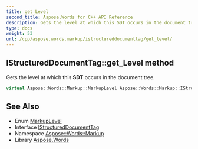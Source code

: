 ```yaml
---
title: get_Level
second_title: Aspose.Words for C++ API Reference
description: Gets the level at which this SDT occurs in the document tree.
type: docs
weight: 53
url: /cpp/aspose.words.markup/istructureddocumenttag/get_level/
---
```

## IStructuredDocumentTag::get_Level method


Gets the level at which this **SDT** occurs in the document tree.

```cpp
virtual Aspose::Words::Markup::MarkupLevel Aspose::Words::Markup::IStructuredDocumentTag::get_Level() const =0
```

## See Also

* Enum [MarkupLevel](../../markuplevel/)
* Interface [IStructuredDocumentTag](../)
* Namespace [Aspose::Words::Markup](../../)
* Library [Aspose.Words](../../../)
